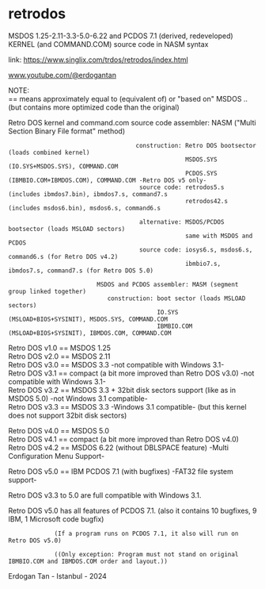 # retrodos
MSDOS 1.25-2.11-3.3-5.0-6.22 and PCDOS 7.1 (derived, redeveloped) KERNEL (and COMMAND.COM) source code in NASM syntax

link: https://www.singlix.com/trdos/retrodos/index.html

www.youtube.com/@erdogantan

NOTE:  
== means approximately equal to (equivalent of) or "based on" MSDOS .. (but contains more optimized code than the original)  

Retro DOS kernel and command.com source code assembler: NASM ("Multi Section Binary File format" method)  

                                        construction: Retro DOS bootsector (loads combined kernel)
                                                      MSDOS.SYS (IO.SYS+MSDOS.SYS), COMMAND.COM
                                                      PCDOS.SYS (IBMBIO.COM+IBMDOS.COM), COMMAND.COM -Retro DOS v5 only-
                                         source code: retrodos5.s (includes ibmdos7.bin), ibmdos7.s, command7.s 
                                                      retrodos42.s (includes msdos6.bin), msdos6.s, command6.s
                                                      
                                         alternative: MSDOS/PCDOS bootsector (loads MSLOAD sectors)
                                                      same with MSDOS and PCDOS       
                                         source code: iosys6.s, msdos6.s, command6.s (for Retro DOS v4.2)
                                                      ibmbio7.s, ibmdos7.s, command7.s (for Retro DOS 5.0)  
                                                      
                             MSDOS and PCDOS assembler: MASM (segment group linked together)
                                construction: boot sector (loads MSLOAD sectors)
                                              IO.SYS (MSLOAD+BIOS+SYSINIT), MSDOS.SYS, COMMAND.COM 
                                              IBMBIO.COM (MSLOAD+BIOS+SYSINIT), IBMDOS.COM, COMMAND.COM
Retro DOS v1.0 == MSDOS 1.25  
Retro DOS v2.0 == MSDOS 2.11  
Retro DOS v3.0 == MSDOS 3.3 -not compatible with Windows 3.1-                                             
Retro DOS v3.1 == compact (a bit more improved than Retro DOS v3.0) -not compatible with Windows 3.1-                                           
Retro DOS v3.2 == MSDOS 3.3 + 32bit disk sectors support (like as in MSDOS 5.0) -not Windows 3.1 compatible-  
Retro DOS v3.3 == MSDOS 3.3 -Windows 3.1 compatible- (but this kernel does not support 32bit disk sectors)

Retro DOS v4.0 == MSDOS 5.0  
Retro DOS v4.1 == compact (a bit more improved than Retro DOS v4.0)  
Retro DOS v4.2 == MSDOS 6.22 (without DBLSPACE feature) -Multi Configuration Menu Support-

Retro DOS v5.0 == IBM PCDOS 7.1 (with bugfixes) -FAT32 file system support-

Retro DOS v3.3 to 5.0 are full compatible with Windows 3.1.

Retro DOS v5.0 has all features of PCDOS 7.1.
       (also it contains 10 bugfixes, 9 IBM, 1 Microsoft code bugfix)
       
                 (If a program runs on PCDOS 7.1, it also will run on Retro DOS v5.0)
       
                 ((Only exception: Program must not stand on original IBMBIO.COM and IBMDOS.COM order and layout.))

Erdogan Tan - Istanbul - 2024
